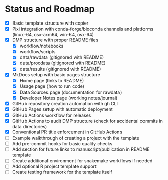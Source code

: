 # Status and Roadmap

- [x] Basic template structure with copier
- [x] Pixi integration with conda-forge/bioconda channels and platforms (linux-64, osx-arm64, win-64, osx-64)
- [x] DMP structure with proper README files
    - [x] workflow/notebooks
    - [x] workflow/scripts
    - [x] data/rawdata (gitignored with README)
    - [x] data/procdata (gitignored with README)
    - [x] data/results (gitignored with README)
- [x] MkDocs setup with basic pages structure
    - [x] Home page (links to README)
    - [x] Usage page (how to run code)
    - [x] Data Sources page (documentation for rawdata)
    - [x] Developer Notes page (working notes/journal)
- [x] GitHub repository creation automation with gh CLI
- [x] GitHub Pages setup with automatic deployment
- [x] GitHub Actions workflow for releases
- [x] GitHub Actions to audit DMP structure (check for accidental commits in data directories)
- [x] Conventional PR title enforcement in GitHub Actions
- [ ] Example walkthrough of creating a project with the template
- [ ] Add pre-commit hooks for basic quality checks
- [ ] Add section for future links to manuscript/publication in README template
- [ ] Create additional environment for snakemake workflows if needed
- [ ] Add optional R project template support
- [ ] Create testing framework for the template itself
